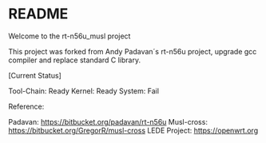 # README #

Welcome to the rt-n56u_musl project

This project was forked from Andy Padavan´s rt-n56u project, upgrade gcc compiler and replace standard C library.

[Current Status] 

Tool-Chain: Ready
Kernel: Ready
System: Fail

Reference:

Padavan:
https://bitbucket.org/padavan/rt-n56u
Musl-cross:
https://bitbucket.org/GregorR/musl-cross
LEDE Project:
https://openwrt.org
